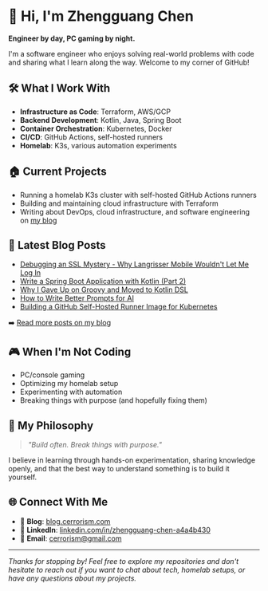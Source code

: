 # 👋 Hi, I'm Zhengguang Chen

**Engineer by day, PC gaming by night.**

I'm a software engineer who enjoys solving real-world problems with code and sharing what I learn along the way. Welcome to my corner of GitHub!

## 🛠️ What I Work With

- **Infrastructure as Code**: Terraform, AWS/GCP
- **Backend Development**: Kotlin, Java, Spring Boot
- **Container Orchestration**: Kubernetes, Docker
- **CI/CD**: GitHub Actions, self-hosted runners
- **Homelab**: K3s, various automation experiments

## 🏠 Current Projects

- Running a homelab K3s cluster with self-hosted GitHub Actions runners
- Building and maintaining cloud infrastructure with Terraform
- Writing about DevOps, cloud infrastructure, and software engineering on [my blog](https://blog.cerrorism.com)

## 📝 Latest Blog Posts

<!-- BLOG-POST-LIST:START -->
- [Debugging an SSL Mystery - Why Langrisser Mobile Wouldn't Let Me Log In](https://blog.cerrorism.com/blog/2025-09-04)
- [Write a Spring Boot Application with Kotlin (Part 2)](https://blog.cerrorism.com/blog/2025-07-05)
- [Why I Gave Up on Groovy and Moved to Kotlin DSL](https://blog.cerrorism.com/blog/2025-06-23)
- [How to Write Better Prompts for AI](https://blog.cerrorism.com/blog/2025-06-24)
- [Building a GitHub Self-Hosted Runner Image for Kubernetes](https://blog.cerrorism.com/blog/2025-06-25)
<!-- BLOG-POST-LIST:END -->

➡️ [Read more posts on my blog](https://blog.cerrorism.com)

## 🎮 When I'm Not Coding

- PC/console gaming 
- Optimizing my homelab setup
- Experimenting with automation
- Breaking things with purpose (and hopefully fixing them)

## 💭 My Philosophy

> *"Build often. Break things with purpose."*

I believe in learning through hands-on experimentation, sharing knowledge openly, and that the best way to understand something is to build it yourself.

## 🌐 Connect With Me

- 📖 **Blog**: [blog.cerrorism.com](https://blog.cerrorism.com)
- 💼 **LinkedIn**: [linkedin.com/in/zhengguang-chen-a4a4b430](https://www.linkedin.com/in/zhengguang-chen-a4a4b430/)
- 📧 **Email**: cerrorism@gmail.com

---

*Thanks for stopping by! Feel free to explore my repositories and don't hesitate to reach out if you want to chat about tech, homelab setups, or have any questions about my projects.*
